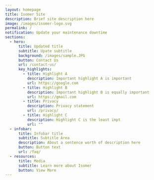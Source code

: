 ```yaml
---
layout: homepage
title: Isomer Site
description: Brief site description here
image: /images/isomer-logo.svg
permalink: /
notification: Update your maintenance downtime
sections:
  - hero:
      title: Updated title
      subtitle: Upate subtitle
      background: /images/sample.JPG
      button: Contact Us
      url: /contact-us/
      key_highlights:
        - title: Highlight A
          description: Important highlight A is important
          url: https://google.com
        - title: Highlight B
          description: Important highlight B is equally important
          url: https://gmail.com
        - title: Privacy
          description: Privacy statement
          url: /privacy/
        - title: Highlight C
          description: Highlight C is the least impt
          url: ""
  - infobar:
      title: Infobar title
      subtitle: Subtitle Area
      description: About a sentence worth of description here
      button: Button text
      url: /faq/
  - resources:
      title: Media
      subtitle: Learn more about Isomer
      button: View More
---
```

